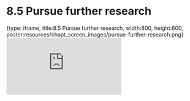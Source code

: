 # 8.5 Pursue further research
 
{type: iframe, title:8.5 Pursue further research, width:800, height:600, poster:resources/chapt_screen_images/pursue-further-research.png}
![](https://sayumiyork.github.io/c-moor-ottr-generic/pursue-further-research.html)
 

 
